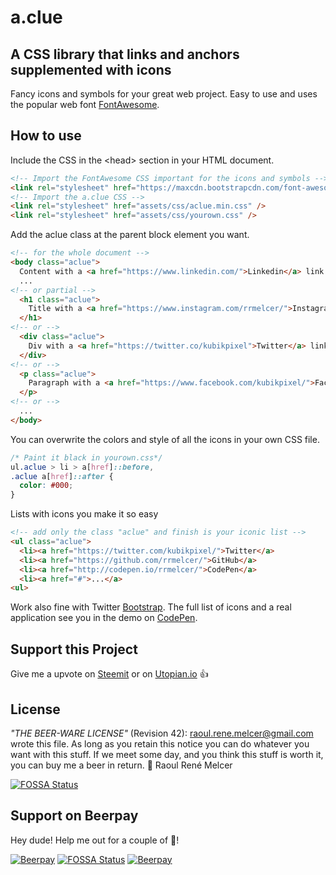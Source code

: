 a.clue
======
## A CSS library that links and anchors supplemented with icons
Fancy icons and symbols for your great web project.
Easy to use and uses the popular web font [FontAwesome](http://fortawesome.github.io/Font-Awesome/).

## How to use
Include the CSS in the \<head\> section in your HTML document.
```html
<!-- Import the FontAwesome CSS important for the icons and symbols -->
<link rel="stylesheet" href="https://maxcdn.bootstrapcdn.com/font-awesome/x.x.x/css/font-awesome.min.css" />
<!-- Import the a.clue CSS -->
<link rel="stylesheet" href="assets/css/aclue.min.css" />
<link rel="stylesheet" href="assets/css/yourown.css" />
```
Add the aclue class at the parent block element you want.
```html
<!-- for the whole document -->
<body class="aclue">
  Content with a <a href="https://www.linkedin.com/">Linkedin</a> link
  ...
<!-- or partial -->
  <h1 class="aclue">
    Title with a <a href="https://www.instagram.com/rrmelcer/">Instagram</a> link
  </h1>
<!-- or -->
  <div class="aclue">
    Div with a <a href="https://twitter.co/kubikpixel">Twitter</a> link
  </div>
<!-- or -->
  <p class="aclue">
    Paragraph with a <a href="https://www.facebook.com/kubikpixel/">Facebook</a> link
  </p>
<!-- or -->
  ...
</body>
```

You can overwrite the colors and style of all the icons in your own CSS file.
```css
/* Paint it black in yourown.css*/
ul.aclue > li > a[href]::before,
.aclue a[href]::after {
  color: #000;
}
```

Lists with icons you make it so easy
```html
<!-- add only the class "aclue" and finish is your iconic list -->
<ul class="aclue">
  <li><a href="https://twitter.com/kubikpixel/">Twitter</a>
  <li><a href="https://github.com/rrmelcer/">GitHub</a>
  <li><a href="http://codepen.io/rrmelcer/">CodePen</a>
  <li><a href="#">...</a>
<ul>
```
Work also fine with Twitter [Bootstrap](http://getbootstrap.com/). The full list of icons and a real application see you in the demo on [CodePen](http://codepen.io/rrmelcer/pen/MyjpQK?editors=1100).

## Support this Project
Give me a upvote on [Steemit](https://steemit.com/utopian-io/@spite77/a-clue) or on [Utopian.io](https://utopian.io/utopian-io/@spite77/a-clue) :thumbsup:

## License
*"THE BEER-WARE LICENSE"* (Revision 42):
<raoul.rene.melcer@gmail.com> wrote this file. As long as you retain this
notice you can do whatever you want with this stuff. If we meet some day,
and you think this stuff is worth it, you can buy me a beer in return.
:beers: Raoul René Melcer


[![FOSSA Status](https://app.fossa.io/api/projects/git%2Bgithub.com%2Frrmelcer%2Faclue.svg?type=large)](https://app.fossa.io/projects/git%2Bgithub.com%2Frrmelcer%2Faclue?ref=badge_large)

## Support on Beerpay
Hey dude! Help me out for a couple of :beers:!

[![Beerpay](https://beerpay.io/rrmelcer/aclue/badge.svg?style=beer-square)](https://beerpay.io/rrmelcer/aclue) [![FOSSA Status](https://app.fossa.io/api/projects/git%2Bgithub.com%2Frrmelcer%2Faclue.svg?type=shield)](https://app.fossa.io/projects/git%2Bgithub.com%2Frrmelcer%2Faclue?ref=badge_shield)
 [![Beerpay](https://beerpay.io/rrmelcer/aclue/make-wish.svg?style=flat-square)](https://beerpay.io/rrmelcer/aclue?focus=wish)